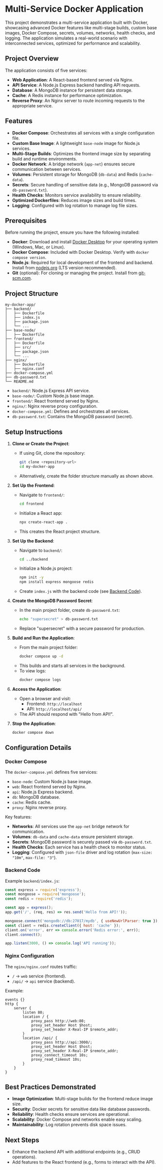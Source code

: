 # Multi-Service Docker Application

This project demonstrates a multi-service application built with Docker, showcasing advanced Docker features like multi-stage builds, custom base images, Docker Compose, secrets, volumes, networks, health checks, and logging. The application simulates a real-world scenario with interconnected services, optimized for performance and scalability.

## Project Overview

The application consists of five services:
- **Web Application**: A React-based frontend served via Nginx.
- **API Service**: A Node.js Express backend handling API requests.
- **Database**: A MongoDB instance for persistent data storage.
- **Cache**: A Redis instance for performance optimization.
- **Reverse Proxy**: An Nginx server to route incoming requests to the appropriate service.

## Features

- **Docker Compose**: Orchestrates all services with a single configuration file.
- **Custom Base Image**: A lightweight `base-node` image for Node.js services.
- **Multi-Stage Builds**: Optimizes the frontend image size by separating build and runtime environments.
- **Docker Network**: A bridge network (`app-net`) ensures secure communication between services.
- **Volumes**: Persistent storage for MongoDB (`db-data`) and Redis (`cache-data`).
- **Secrets**: Secure handling of sensitive data (e.g., MongoDB password via `db-password.txt`).
- **Health Checks**: Monitors service availability to ensure reliability.
- **Optimized Dockerfiles**: Reduces image sizes and build times.
- **Logging**: Configured with log rotation to manage log file sizes.

## Prerequisites

Before running the project, ensure you have the following installed:
- **Docker**: Download and install [Docker Desktop](https://www.docker.com/products/docker-desktop) for your operating system (Windows, Mac, or Linux).
- **Docker Compose**: Included with Docker Desktop. Verify with `docker compose version`.
- **Node.js**: Required for local development of the frontend and backend. Install from [nodejs.org](https://nodejs.org) (LTS version recommended).
- **Git** (optional): For cloning or managing the project. Install from [git-scm.com](https://git-scm.com).

## Project Structure

```plaintext
my-docker-app/
├── backend/
│   ├── Dockerfile
│   ├── index.js
│   ├── package.json
│   └── ...
├── base-node/
│   ├── Dockerfile
├── frontend/
│   ├── Dockerfile
│   ├── src/
│   ├── package.json
│   └── ...
├── nginx/
│   ├── Dockerfile
│   ├── nginx.conf
├── docker-compose.yml
├── db-password.txt
└── README.md
```

- `backend/`: Node.js Express API service.
- `base-node/`: Custom Node.js base image.
- `frontend/`: React frontend served by Nginx.
- `nginx/`: Nginx reverse proxy configuration.
- `docker-compose.yml`: Defines and orchestrates all services.
- `db-password.txt`: Contains the MongoDB password (secret).

## Setup Instructions

1. **Clone or Create the Project**:
   - If using Git, clone the repository:
     ```bash
     git clone <repository-url>
     cd my-docker-app
     ```
   - Alternatively, create the folder structure manually as shown above.

2. **Set Up the Frontend**:
   - Navigate to `frontend/`:
     ```bash
     cd frontend
     ```
   - Initialize a React app:
     ```bash
     npx create-react-app .
     ```
   - This creates the React project structure.

3. **Set Up the Backend**:
   - Navigate to `backend/`:
     ```bash
     cd ../backend
     ```
   - Initialize a Node.js project:
     ```bash
     npm init -y
     npm install express mongoose redis
     ```
   - Create `index.js` with the backend code (see [Backend Code](#backend-code)).

4. **Create the MongoDB Password Secret**:
   - In the main project folder, create `db-password.txt`:
     ```bash
     echo "supersecret" > db-password.txt
     ```
   - Replace "supersecret" with a secure password for production.

5. **Build and Run the Application**:
   - From the main project folder:
     ```bash
     docker compose up -d
     ```
   - This builds and starts all services in the background.
   - To view logs:
     ```bash
     docker compose logs
     ```

6. **Access the Application**:
   - Open a browser and visit:
     - Frontend: `http://localhost`
     - API: `http://localhost/api/`
   - The API should respond with "Hello from API!".

7. **Stop the Application**:
   ```bash
   docker compose down
   ```

## Configuration Details

### Docker Compose
The `docker-compose.yml` defines five services:
- `base-node`: Custom Node.js base image.
- `web`: React frontend served by Nginx.
- `api`: Node.js Express backend.
- `db`: MongoDB database.
- `cache`: Redis cache.
- `proxy`: Nginx reverse proxy.

Key features:
- **Networks**: All services use the `app-net` bridge network for communication.
- **Volumes**: `db-data` and `cache-data` ensure persistent storage.
- **Secrets**: MongoDB password is securely passed via `db-password.txt`.
- **Health Checks**: Each service has a health check to monitor status.
- **Logging**: Configured with `json-file` driver and log rotation (`max-size: "10m"`, `max-file: "3"`).

### Backend Code
Example `backend/index.js`:
```javascript
const express = require('express');
const mongoose = require('mongoose');
const redis = require('redis');

const app = express();
app.get('/', (req, res) => res.send('Hello from API!'));

mongoose.connect('mongodb://db:27017/mydb', { useNewUrlParser: true });
const client = redis.createClient({ host: 'cache' });
client.on('error', err => console.error('Redis error:', err));
client.connect();

app.listen(3000, () => console.log('API running'));
```

### Nginx Configuration
The `nginx/nginx.conf` routes traffic:
- `/` → `web` service (frontend).
- `/api/` → `api` service (backend).

Example:
```nginx
events {}
http {
    server {
        listen 80;
        location / {
            proxy_pass http://web:80;
            proxy_set_header Host $host;
            proxy_set_header X-Real-IP $remote_addr;
        }
        location /api/ {
            proxy_pass http://api:3000/;
            proxy_set_header Host $host;
            proxy_set_header X-Real-IP $remote_addr;
            proxy_connect_timeout 10s;
            proxy_read_timeout 10s;
        }
    }
}
```


## Best Practices Demonstrated

- **Image Optimization**: Multi-stage builds for the frontend reduce image size.
- **Security**: Docker secrets for sensitive data like database passwords.
- **Reliability**: Health checks ensure services are operational.
- **Scalability**: Docker Compose and networks enable easy scaling.
- **Maintainability**: Log rotation prevents disk space issues.

## Next Steps

- Enhance the backend API with additional endpoints (e.g., CRUD operations).
- Add features to the React frontend (e.g., forms to interact with the API).
